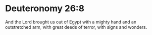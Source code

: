 # Deuteronomy 26:8

And the Lord brought us out of Egypt with a mighty hand and an outstretched arm, with great deeds of terror, with signs and wonders.

